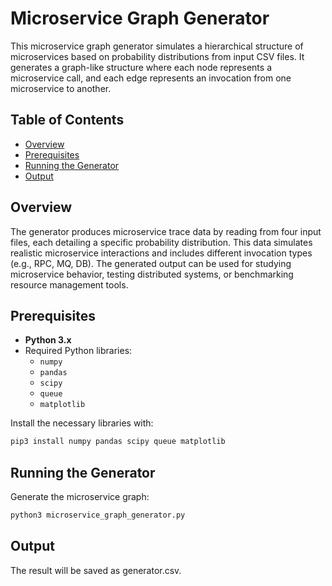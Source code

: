 # Microservice Graph Generator

This microservice graph generator simulates a hierarchical structure of microservices based on probability distributions from input CSV files. It generates a graph-like structure where each node represents a microservice call, and each edge represents an invocation from one microservice to another.

## Table of Contents

- [Overview](#overview)
- [Prerequisites](#prerequisites)
- [Running the Generator](#running-the-generator)
- [Output](#output)

## Overview

The generator produces microservice trace data by reading from four input files, each detailing a specific probability distribution. This data simulates realistic microservice interactions and includes different invocation types (e.g., RPC, MQ, DB). The generated output can be used for studying microservice behavior, testing distributed systems, or benchmarking resource management tools.

## Prerequisites

- **Python 3.x**
- Required Python libraries:
  - `numpy`
  - `pandas`
  - `scipy`
  - `queue`
  - `matplotlib`

Install the necessary libraries with:
```bash
pip3 install numpy pandas scipy queue matplotlib
```

## Running the Generator
Generate the microservice graph:

```bash
python3 microservice_graph_generator.py
```

## Output
The result will be saved as generator.csv.
